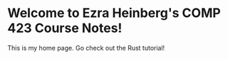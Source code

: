 # Welcome to Ezra Heinberg's COMP 423 Course Notes!

This is my home page. Go check out the Rust tutorial!